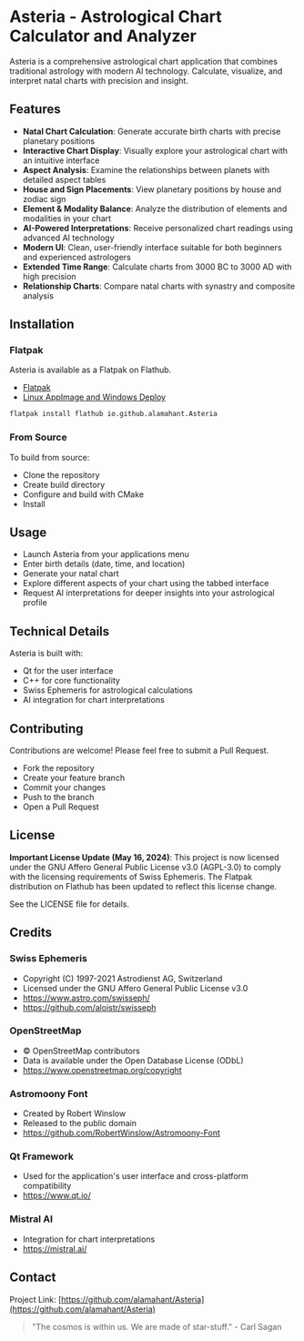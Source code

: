 # Asteria - Astrological Chart Calculator and Analyzer

Asteria is a comprehensive astrological chart application that combines traditional astrology with modern AI technology. Calculate, visualize, and interpret natal charts with precision and insight.

## Features

- **Natal Chart Calculation**: Generate accurate birth charts with precise planetary positions
- **Interactive Chart Display**: Visually explore your astrological chart with an intuitive interface
- **Aspect Analysis**: Examine the relationships between planets with detailed aspect tables
- **House and Sign Placements**: View planetary positions by house and zodiac sign
- **Element & Modality Balance**: Analyze the distribution of elements and modalities in your chart
- **AI-Powered Interpretations**: Receive personalized chart readings using advanced AI technology
- **Modern UI**: Clean, user-friendly interface suitable for both beginners and experienced astrologers
- **Extended Time Range**: Calculate charts from 3000 BC to 3000 AD with high precision
- **Relationship Charts**: Compare natal charts with synastry and composite analysis

## Installation

### Flatpak

Asteria is available as a Flatpak on Flathub.

- [Flatpak](https://flathub.org/en/apps/io.github.alamahant.Asteria)
- [Linux AppImage and Windows Deploy](https://github.com/alamahant/Asteria/releases/latest)


```bash
flatpak install flathub io.github.alamahant.Asteria
```

### From Source

To build from source:
- Clone the repository
- Create build directory
- Configure and build with CMake
- Install

## Usage

- Launch Asteria from your applications menu
- Enter birth details (date, time, and location)
- Generate your natal chart
- Explore different aspects of your chart using the tabbed interface
- Request AI interpretations for deeper insights into your astrological profile


## Technical Details

Asteria is built with:
- Qt for the user interface
- C++ for core functionality
- Swiss Ephemeris for astrological calculations
- AI integration for chart interpretations

## Contributing

Contributions are welcome! Please feel free to submit a Pull Request.
- Fork the repository
- Create your feature branch
- Commit your changes
- Push to the branch
- Open a Pull Request

## License

**Important License Update (May 16, 2024)**: This project is now licensed under the GNU Affero General Public License v3.0 (AGPL-3.0) to comply with the licensing requirements of Swiss Ephemeris. The Flatpak distribution on Flathub has been updated to reflect this license change.

See the LICENSE file for details.

## Credits

### Swiss Ephemeris
- Copyright (C) 1997-2021 Astrodienst AG, Switzerland
- Licensed under the GNU Affero General Public License v3.0
- https://www.astro.com/swisseph/
- https://github.com/aloistr/swisseph

### OpenStreetMap
- © OpenStreetMap contributors
- Data is available under the Open Database License (ODbL)
- https://www.openstreetmap.org/copyright

### Astromoony Font
- Created by Robert Winslow
- Released to the public domain
- https://github.com/RobertWinslow/Astromoony-Font

### Qt Framework
- Used for the application's user interface and cross-platform compatibility
- https://www.qt.io/

### Mistral AI
- Integration for chart interpretations
- https://mistral.ai/

## Contact

Project Link: [https://github.com/alamahant/Asteria](https://github.com/alamahant/Asteria)

> "The cosmos is within us. We are made of star-stuff." - Carl Sagan






